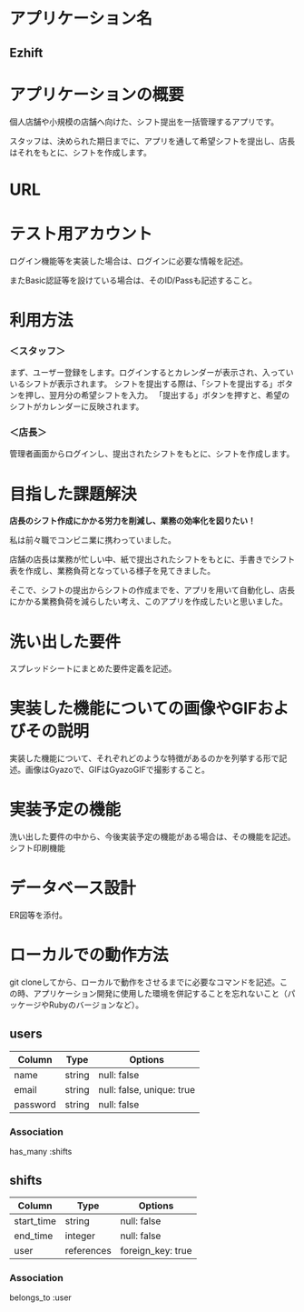 # アプリケーション名
## Ezhift

# アプリケーションの概要
個人店舗や小規模の店舗へ向けた、シフト提出を一括管理するアプリです。

スタッフは、決められた期日までに、アプリを通して希望シフトを提出し、店長はそれをもとに、シフトを作成します。

# URL

# テスト用アカウント
  ログイン機能等を実装した場合は、ログインに必要な情報を記述。
  
  またBasic認証等を設けている場合は、そのID/Passも記述すること。

# 利用方法
### ＜スタッフ＞
  まず、ユーザー登録をします。ログインするとカレンダーが表示され、入っていいるシフトが表示されます。
  シフトを提出する際は、「シフトを提出する」ボタンを押し、翌月分の希望シフトを入力。
  「提出する」ボタンを押すと、希望のシフトがカレンダーに反映されます。
### ＜店長＞
  管理者画面からログインし、提出されたシフトをもとに、シフトを作成します。

# 目指した課題解決
**店長のシフト作成にかかる労力を削減し、業務の効率化を図りたい！**

  私は前々職でコンビニ業に携わっていました。

  店舗の店長は業務が忙しい中、紙で提出されたシフトをもとに、手書きでシフト表を作成し、業務負荷となっている様子を見てきました。
  
  そこで、シフトの提出からシフトの作成までを、アプリを用いて自動化し、店長にかかる業務負荷を減らしたい考え、このアプリを作成したいと思いました。

# 洗い出した要件
スプレッドシートにまとめた要件定義を記述。

# 実装した機能についての画像やGIFおよびその説明
実装した機能について、それぞれどのような特徴があるのかを列挙する形で記述。画像はGyazoで、GIFはGyazoGIFで撮影すること。

# 実装予定の機能
洗い出した要件の中から、今後実装予定の機能がある場合は、その機能を記述。
  シフト印刷機能

# データベース設計
ER図等を添付。

# ローカルでの動作方法
git cloneしてから、ローカルで動作をさせるまでに必要なコマンドを記述。この時、アプリケーション開発に使用した環境を併記することを忘れないこと（パッケージやRubyのバージョンなど）。



## users

| Column     | Type   | Options                   |
|------------|--------|---------------------------|
| name       | string | null: false               |
| email      | string | null: false, unique: true |
| password   | string | null: false               |

### Association
has_many :shifts

## shifts
| Column     | Type       | Options           |
|------------|------------|-------------------|
| start_time | string     | null: false       |
| end_time   | integer    | null: false       |
| user       | references | foreign_key: true |

### Association
belongs_to :user